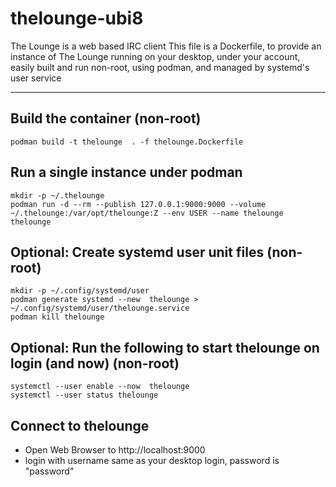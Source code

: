 # thelounge-ubi8 #

The Lounge is a web based IRC client
This file is a Dockerfile, to provide an instance of The Lounge running on your desktop, under your account, easily built and run non-root, using podman, and managed by systemd's user service

--------------------

## Build the container (non-root) ##
```
podman build -t thelounge  . -f thelounge.Dockerfile 
```

## Run a single instance under podman ##
```
mkdir -p ~/.thelounge
podman run -d --rm --publish 127.0.0.1:9000:9000 --volume ~/.thelounge:/var/opt/thelounge:Z --env USER --name thelounge thelounge
```

## Optional: Create systemd user unit files (non-root) ##
```
mkdir -p ~/.config/systemd/user
podman generate systemd --new  thelounge > ~/.config/systemd/user/thelounge.service
podman kill thelounge
```

## Optional: Run the following to start thelounge on login (and now) (non-root) ##
```
systemctl --user enable --now  thelounge
systemctl --user status thelounge
```

## Connect to thelounge ##
- Open Web Browser to http://localhost:9000
- login with username same as your desktop login, password is "password"

